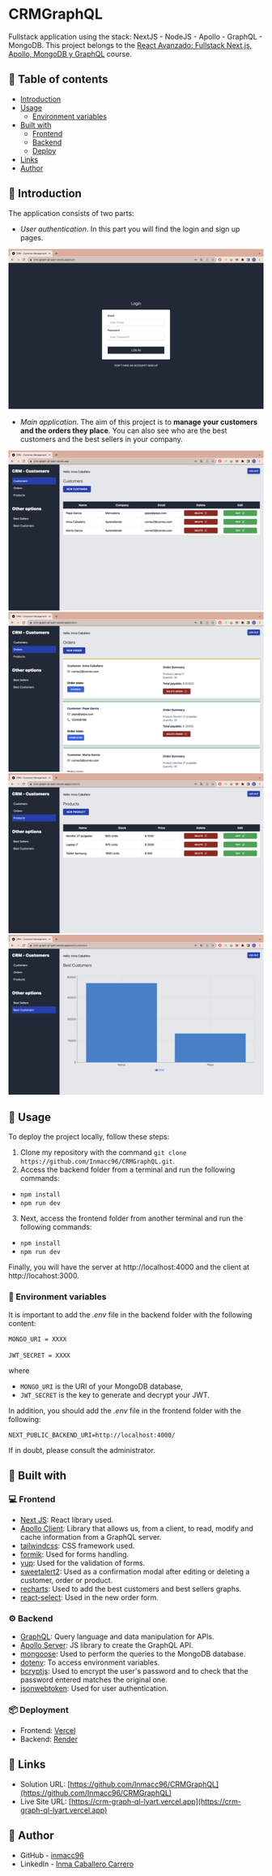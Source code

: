 # CRMGraphQL

Fullstack application using the stack: NextJS - NodeJS - Apollo - GraphQL - MongoDB. This project belongs to the [React Avanzado: Fullstack Next.js, Apollo, MongoDB y GraphQL](https://www.udemy.com/course/fullstack-react-graphql-y-apollo-de-principiante-a-experto/) course.

## :pushpin: Table of contents

- [Introduction](#rocket-introduction)
- [Usage](#wrench-usage)
  - [Environment variables](#pagefacingup-environment-variables)
- [Built with](#hammer-built-with)
  - [Frontend](#computer-frontend)
  - [Backend](#gear-backend)
  - [Deploy](#package-deployment)
- [Links](#link-links)
- [Author](#woman-author)

## :rocket: Introduction

The application consists of two parts:

- _User authentication_. In this part you will find the login and sign up pages.

![LoginApp](./appImages/login.png)

- _Main application_. The aim of this project is to **manage your customers and the orders they place**. You can also see who are the best customers and the best sellers in your company.

![Main Page](./appImages/mainPage.png)
![Orders](./appImages/orders.png)
![Products](./appImages/products.png)
![Best Customers graphic](./appImages/bestCustomers.png)

## :wrench: Usage

To deploy the project locally, follow these steps:

1. Clone my repository with the command `git clone https://github.com/Inmacc96/CRMGraphQL.git`.
2. Access the backend folder from a terminal and run the following commands:

- `npm install`
- `npm run dev`

3. Next, access the frontend folder from another terminal and run the following commands:

- `npm install`
- `npm run dev`

Finally, you will have the server at http://localhost:4000 and the client at http://locahost:3000.

### :page_facing_up: Environment variables

It is important to add the _.env_ file in the backend folder with the following content:

```
MONGO_URI = XXXX

JWT_SECRET = XXXX
```

where

- `MONGO_URI` is the URI of your MongoDB database,
- `JWT_SECRET` is the key to generate and decrypt your JWT.

In addition, you should add the _.env_ file in the frontend folder with the following:

```
NEXT_PUBLIC_BACKEND_URI=http://localhost:4000/
```

If in doubt, please consult the administrator.

## :hammer: Built with

### :computer: Frontend

- [Next JS](https://reactjs.org/): React library used.
- [Apollo Client](https://www.apollographql.com/docs/react/): Library that allows us, from a client, to read, modify and cache information from a GraphQL server.
- [tailwindcss](https://tailwindcss.com/): CSS framework used.
- [formik](https://formik.org/): Used for forms handling.
- [yup](https://www.npmjs.com/package/yup): Used for the validation of forms.
- [sweetalert2](https://sweetalert2.github.io/): Used as a confirmation modal after editing or deleting a customer, order or product.
- [recharts](https://recharts.org/en-US/): Used to add the best customers and best sellers graphs.
- [react-select](https://react-select.com/home): Used in the new order form.

### :gear: Backend

- [GraphQL](https://graphql.org/): Query language and data manipulation for APIs.
- [Apollo Server](https://www.apollographql.com/docs/apollo-server/): JS library to create the GraphQL API.
- [mongoose](https://mongoosejs.com/): Used to perform the queries to the MongoDB database.
- [dotenv](https://www.npmjs.com/package/dotenv): To access environment variables.
- [bcryptjs](https://www.npmjs.com/package/bcrypt): Used to encrypt the user's password and to check that the password entered matches the original one.
- [jsonwebtoken](https://www.npmjs.com/package/jsonwebtoken): Used for user authentication.


### :package: Deployment

- Frontend: [Vercel](https://vercel.com/)
- Backend: [Render](https://render.com/)

## :link: Links

- Solution URL: [https://github.com/Inmacc96/CRMGraphQL](https://github.com/Inmacc96/CRMGraphQL)
- Live Site URL: [https://crm-graph-ql-lyart.vercel.app](https://crm-graph-ql-lyart.vercel.app)

## :woman: Author

- GitHub - [inmacc96](https://github.com/Inmacc96)
- LinkedIn - [Inma Caballero Carrero](https://www.linkedin.com/in/inmacaballerocarrero/)
